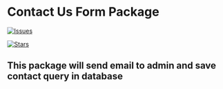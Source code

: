 # Contact Us Form Package

[![Issues](https://img.shields.io/github/issues/usmanabbas121/contact-package.svg?style=flat-square)](https://github.com/usmanabbas121/contact-package/issues)

[![Stars](https://img.shields.io/github/stars/usmanabbas121/contact-package.svg?style=flat-square)](https://github.com/usmanabbas121/contact-package/stargazers)

## This package will send email to admin and save contact query in database